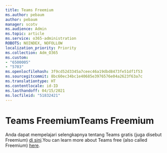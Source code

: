 ```yaml
---
title: Teams Freemium
ms.author: pebaum
author: pebaum
manager: scotv
ms.audience: Admin
ms.topic: article
ms.service: o365-administration
ROBOTS: NOINDEX, NOFOLLOW
localization_priority: Priority
ms.collection: Adm_O365
ms.custom:
- "6500005"
- "5703"
ms.openlocfilehash: 3f9cd52d3345a7ceec46a19dbd8473fe51df1f53
ms.sourcegitcommit: 8bc60ec34bc1e40685e3976576e04a2623f63a7c
ms.translationtype: HT
ms.contentlocale: id-ID
ms.lasthandoff: 04/15/2021
ms.locfileid: "51832421"
---
```

# <a name="teams-freemium"></a><span data-ttu-id="73665-102">Teams Freemium</span><span class="sxs-lookup"><span data-stu-id="73665-102">Teams Freemium</span></span>

<span data-ttu-id="73665-103">Anda dapat mempelajari selengkapnya tentang Teams gratis (juga disebut Freemium) [di sini](https://docs.microsoft.com/alchemyinsights/teams-freemium).</span><span class="sxs-lookup"><span data-stu-id="73665-103">You can learn more about Teams free (also called Freemium) [here](https://docs.microsoft.com/alchemyinsights/teams-freemium).</span></span>
